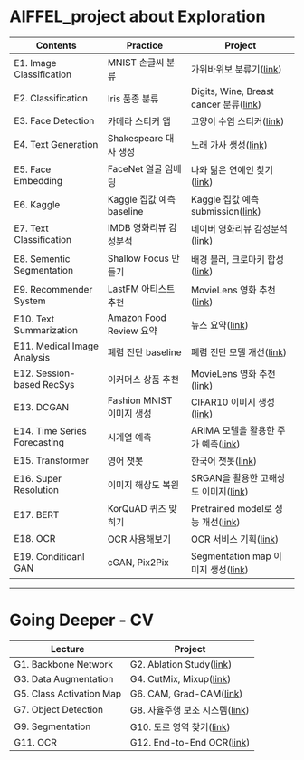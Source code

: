 # AIFFEL_project about Exploration

|Contents|Practice|Project|
|-----|---|---|
|E1. Image Classification|MNIST 손글씨 분류|가위바위보 분류기([link](https://github.com/LilPark/AIFFEL_project/blob/main/Exploration_01/%5BE-01%5DRockPaperScissor.ipynb))|
|E2. Classification|Iris 품종 분류|Digits, Wine, Breast cancer 분류([link](https://github.com/LilPark/AIFFEL_project/blob/main/Exploration_02/%5BE-02%5DClassification.ipynb))|
|E3. Face Detection|카메라 스티커 앱|고양이 수염 스티커([link](https://github.com/LilPark/AIFFEL_project/blob/main/Exploration_03/%5BE-03%5DCameraSticker.ipynb))|
|E4. Text Generation|Shakespeare 대사 생성|노래 가사 생성([link](https://github.com/LilPark/AIFFEL_project/blob/main/Exploration_04/%5BE-04%5DLyricist.ipynb))|
|E5. Face Embedding|FaceNet 얼굴 임베딩|나와 닮은 연예인 찾기([link](https://github.com/LilPark/AIFFEL_project/blob/main/Exploration_05/%5BE-05%5DFaceEmbedding.ipynb))|
|E6. Kaggle|Kaggle 집값 예측 baseline|Kaggle 집값 예측 submission([link](https://github.com/LilPark/AIFFEL_project/blob/main/Exploration_06/%5BE-06%5DLGBM_XGB_ENSEMBLE.ipynb))|
|E7. Text Classification|IMDB 영화리뷰 감성분석|네이버 영화리뷰 감성분석([link](https://github.com/LilPark/AIFFEL_project/blob/main/Exploration_07/%5BE-07%5DSentimental_Analysis_Naver_Movie_Review.ipynb))|
|E8. Sementic Segmentation|Shallow Focus 만들기|배경 블러, 크로마키 합성([link](https://github.com/LilPark/AIFFEL_project/blob/main/Exploration_08/%5BE-08%5DSemanticSegmentation.ipynb))|
|E9. Recommender System|LastFM 아티스트 추천|MovieLens 영화 추천([link](https://github.com/LilPark/AIFFEL_project/blob/main/Exploration_09/%5BE-09%5DMovieRecommendation.ipynb))|
|E10. Text Summarization|Amazon Food Review 요약|뉴스 요약([link](https://github.com/LilPark/AIFFEL_project/blob/main/Exploration_10/%5BE-10%5DNewsSummarization.ipynb))|
|E11. Medical Image Analysis|폐렴 진단 baseline|폐렴 진단 모델 개선([link](https://github.com/LilPark/AIFFEL_project/blob/main/Exploration_11/%5BE-11%5DChestXray.ipynb))|
|E12. Session-based RecSys|이커머스 상품 추천|MovieLens 영화 추천([link](https://github.com/LilPark/AIFFEL_project/blob/main/Exploration_12/%5BE-12%5DSessionBasedRecommendation.ipynb))|
|E13. DCGAN|Fashion MNIST 이미지 생성|CIFAR10 이미지 생성([link](https://github.com/LilPark/AIFFEL_project/blob/main/Exploration_13/%5BE-13%5DDcganCifar10.ipynb))|
|E14. Time Series Forecasting|시계열 예측|ARIMA 모델을 활용한 주가 예측([link](https://github.com/LilPark/AIFFEL_project/blob/main/Exploration_14/%5BE-14%5DStockPrediction.ipynb))|
|E15. Transformer|영어 챗봇|한국어 챗봇([link](https://github.com/LilPark/AIFFEL_project/blob/main/Exploration_15/%5BE-15%5DKoreanChatbot.ipynb))|
|E16. Super Resolution|이미지 해상도 복원|SRGAN을 활용한 고해상도 이미지([link](https://github.com/LilPark/AIFFEL_project/blob/main/Exploration_16/%5BE-16%5DSRGAN.ipynb))|
|E17. BERT|KorQuAD 퀴즈 맞히기|Pretrained model로 성능 개선([link](https://github.com/LilPark/AIFFEL_project/blob/main/Exploration_17/%5BE-17%5DBert.ipynb))|
|E18. OCR|OCR 사용해보기|OCR 서비스 기획([link](https://github.com/LilPark/AIFFEL_project/blob/main/Exploration_18/%5BE-18%5DOCR.ipynb))|
|E19. Conditioanl GAN|cGAN, Pix2Pix|Segmentation map 이미지 생성([link](https://github.com/LilPark/AIFFEL_project/blob/main/Exploration_19/%5BE-19%5DCGAN.ipynb))|

---
# Going Deeper - CV
|Lecture|Project|
|---|---|
|G1. Backbone Network|G2. Ablation Study([link](https://github.com/LilPark/AIFFEL_project/blob/main/GoingDeeper_01/%5BGD-01%5DResNet.ipynb))|
|G3. Data Augmentation|G4. CutMix, Mixup([link](https://github.com/LilPark/AIFFEL_project/blob/main/GoingDeeper_04/%5BGD-04%5DAugmentation.ipynb))|
|G5. Class Activation Map|G6. CAM, Grad-CAM([link](https://github.com/LilPark/AIFFEL_project/blob/main/GoingDeeper_06/%5BGD-06%5DClassActivationMap.ipynb))|
|G7. Object Detection|G8. 자율주행 보조 시스템([link](https://github.com/LilPark/AIFFEL_project/blob/main/GoingDeeper_08/%5BGD-08%5DGO_STOP_ObjectDetection.ipynb))|
|G9. Segmentation|G10. 도로 영역 찾기([link]())|
|G11. OCR|G12. End-to-End OCR([link]())|
